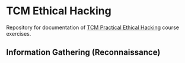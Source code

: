 # TCM Ethical Hacking
Repository for documentation of [TCM Practical Ethical Hacking](https://academy.tcm-sec.com/p/practical-ethical-hacking-the-complete-course) course exercises.

## Information Gathering (Reconnaissance)



